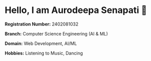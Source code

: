 # Hello, I am **Aurodeepa Senapati** 👋

**Registration Number:** 2402081032 

**Branch:** Computer Science Engineering (AI & ML)

**Domain:** Web Development, AI/ML 

**Hobbies:** Listening to Music, Dancing